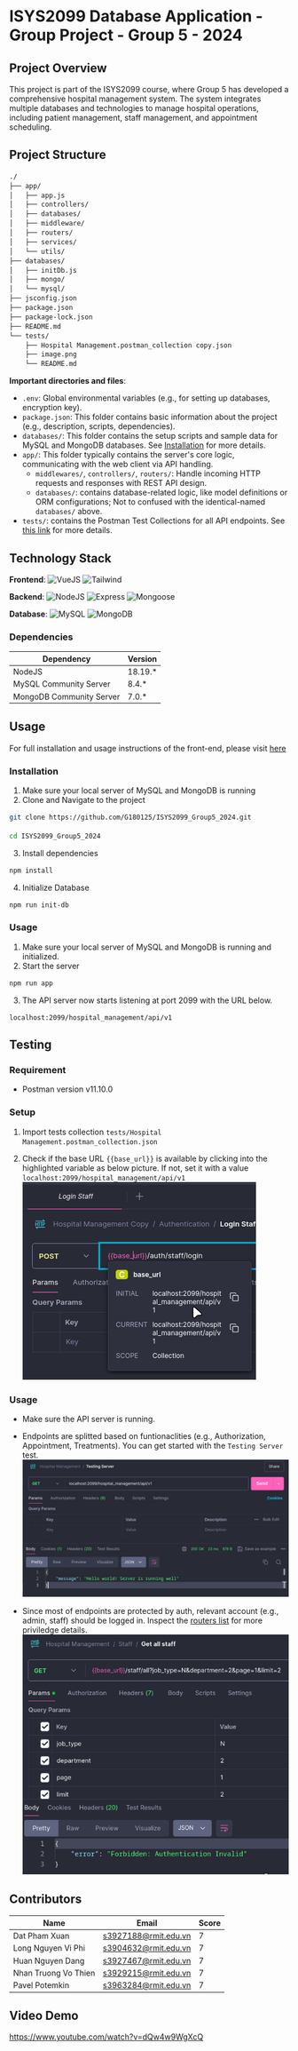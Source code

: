 # ISYS2099 Database Application - Group Project - Group 5 - 2024

## Project Overview
This project is part of the ISYS2099 course, where Group 5 has developed a comprehensive hospital management system. The system integrates multiple databases and technologies to manage hospital operations, including patient management, staff management, and appointment scheduling.

## Project Structure

```bash
./
├── app/
│   ├── app.js
│   ├── controllers/
│   ├── databases/
│   ├── middleware/
│   ├── routers/
│   ├── services/
│   └── utils/
├── databases/
│   ├── initDb.js
│   ├── mongo/
│   └── mysql/
├── jsconfig.json
├── package.json
├── package-lock.json
├── README.md
└── tests/
    ├── Hospital Management.postman_collection copy.json
    ├── image.png
    └── README.md
```

**Important directories and files**:
- `.env`: Global environmental variables (e.g., for setting up databases, encryption key).
- `package.json`: This folder contains basic information about the project (e.g., description, scripts, dependencies).
- `databases/`: This folder contains the setup scripts and sample data for MySQL and MongoDB databases. See [Installation](#installation) for more details.
- `app/`: This folder typically contains the server's core logic, communicating with the web client via API handling.
  - `middlewares/`, `controllers/`, `routers/`: Handle incoming HTTP requests and responses with REST API design.
  - `databases/`: contains database-related logic, like model definitions or ORM configurations; Not to confused with the identical-named `databases/` above.
- `tests/`: contains the Postman Test Collections for all API endpoints. See [this link](#testing) for more details.
## Technology Stack
**Frontend**: 
  ![VueJS](https://img.shields.io/badge/Vue.js-%2335495e.svg?style=for-the-badge&logo=vuedotjs&logoColor=%234FC08D)
  ![Tailwind](https://img.shields.io/badge/Tailwind-38B2AC?style=for-the-badge&logo=tailwind-css&logoColor=white)

**Backend**: 
  ![NodeJS](https://img.shields.io/badge/Node.js-6DA55F?style=for-the-badge&logo=node.js&logoColor=white)
  ![Express](https://img.shields.io/badge/Express.js-%23404d59.svg?style=for-the-badge&logo=express&logoColor=%2361DAFB)
  ![Mongoose](https://img.shields.io/badge/Mongoose-%23880000.svg?style=for-the-badge&logo=mongoose&logoColor=white)
  
**Database**:
  ![MySQL](https://img.shields.io/badge/MySQL-%2300f.svg?style=for-the-badge&logo=mysql&logoColor=white)
  ![MongoDB](https://img.shields.io/badge/MongoDB-%2347A248.svg?style=for-the-badge&logo=mongodb&logoColor=white)



### Dependencies 
| Dependency | Version |
| --- | --- |
| NodeJS | 18.19.\* |
| MySQL Community Server | 8.4.\* |
| MongoDB Community Server | 7.0.\* |


## Usage
For full installation and usage instructions of the front-end, please visit [here](https://github.com/tsogp/asm2-database-frtnd)

### Installation
1. Make sure your local server of MySQL and MongoDB is running
2. Clone and Navigate to the project
```sh
git clone https://github.com/G180125/ISYS2099_Group5_2024.git

cd ISYS2099_Group5_2024
```

3. Install dependencies
```sh
npm install
```

4. Initialize Database
```sh
npm run init-db
```

### Usage
1. Make sure your local server of MySQL and MongoDB is running and initialized.
2. Start the server
```sh
npm run app
```

3. The API server now starts listening at port 2099 with the URL below.
```
localhost:2099/hospital_management/api/v1
```

## Testing
### Requirement 
- Postman version v11.10.0

### Setup 
1. Import tests collection `tests/Hospital Management.postman_collection.json`

2. Check if the base URL `{{base_url}}` is available by clicking into the highlighted variable as below picture. If not, set it with a value `localhost:2099/hospital_management/api/v1`
![alt text](assets/image1.png)

### Usage
- Make sure the API server is running.
- Endpoints are splitted based on funtionaclities (e.g., Authorization, Appointment, Treatments). You can get started with the `Testing Server` test.
![alt text](assets/image2.png)
 
- Since most of endpoints are protected by auth, relevant account (e.g., admin, staff) should be logged in. Inspect the [routers list](app/routers) for more priviledge details.
![alt text](assets/image.png)


## Contributors

| Name                  | Email                      | Score |
|-----------------------|----------------------------|-------|
| Dat Pham Xuan         | s3927188@rmit.edu.vn       | 7     |
| Long Nguyen Vi Phi    | s3904632@rmit.edu.vn       | 7     |
| Huan Nguyen Dang      | s3927467@rmit.edu.vn       | 7     |
| Nhan Truong Vo Thien  | s3929215@rmit.edu.vn       | 7     |
| Pavel Potemkin        | s3963284@rmit.edu.vn       | 7     |

## Video Demo
https://www.youtube.com/watch?v=dQw4w9WgXcQ


